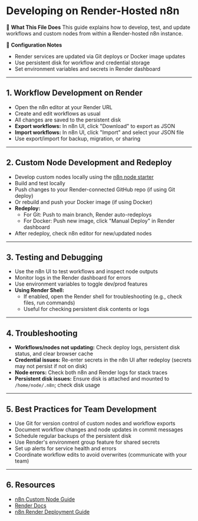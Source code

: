 # Developing on Render-Hosted n8n

📖 **What This File Does**
This guide explains how to develop, test, and update workflows and custom nodes from within a Render-hosted n8n instance.

🔧 **Configuration Notes**
- Render services are updated via Git deploys or Docker image updates
- Use persistent disk for workflow and credential storage
- Set environment variables and secrets in Render dashboard

---

## 1. Workflow Development on Render
- Open the n8n editor at your Render URL
- Create and edit workflows as usual
- All changes are saved to the persistent disk
- **Export workflows:** In n8n UI, click "Download" to export as JSON
- **Import workflows:** In n8n UI, click "Import" and select your JSON file
- Use export/import for backup, migration, or sharing

---

## 2. Custom Node Development and Redeploy
- Develop custom nodes locally using the [n8n node starter](https://github.com/n8n-io/n8n-nodes-starter)
- Build and test locally
- Push changes to your Render-connected GitHub repo (if using Git deploy)
- Or rebuild and push your Docker image (if using Docker)
- **Redeploy:**
  - For Git: Push to main branch, Render auto-redeploys
  - For Docker: Push new image, click "Manual Deploy" in Render dashboard
- After redeploy, check n8n editor for new/updated nodes

---

## 3. Testing and Debugging
- Use the n8n UI to test workflows and inspect node outputs
- Monitor logs in the Render dashboard for errors
- Use environment variables to toggle dev/prod features
- **Using Render Shell:**
  - If enabled, open the Render shell for troubleshooting (e.g., check files, run commands)
  - Useful for checking persistent disk contents or logs

---

## 4. Troubleshooting
- **Workflows/nodes not updating:** Check deploy logs, persistent disk status, and clear browser cache
- **Credential issues:** Re-enter secrets in the n8n UI after redeploy (secrets may not persist if not on disk)
- **Node errors:** Check both n8n and Render logs for stack traces
- **Persistent disk issues:** Ensure disk is attached and mounted to `/home/node/.n8n`; check disk usage

---

## 5. Best Practices for Team Development
- Use Git for version control of custom nodes and workflow exports
- Document workflow changes and node updates in commit messages
- Schedule regular backups of the persistent disk
- Use Render's environment group feature for shared secrets
- Set up alerts for service health and errors
- Coordinate workflow edits to avoid overwrites (communicate with your team)

---

## 6. Resources
- [n8n Custom Node Guide](https://docs.n8n.io/integrations/creating-nodes/)
- [Render Docs](https://render.com/docs)
- [n8n Render Deployment Guide](https://docs.n8n.io/hosting/render/) 